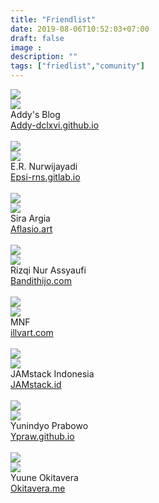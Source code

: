 ```yaml
---
title: "Friendlist"
date: 2019-08-06T10:52:03+07:00
draft: false
image :
description: ""
tags: ["friedlist","comunity"]
---
```

<div class="masonry-friendlist">

<div class="masonry-item">
<img src="/img/friend/addy.webp">
<div class="media mbuh">
  <div class="media-left">
<img src="https://avatars2.githubusercontent.com/u/7688126" class="gambar-teman">
  </div>
<div class="has-text-centered">
   <span class="masonry-title">
    Addy's Blog
   </span>
    <br/>
   <a href="https://addy-dclxvi.github.io">Addy-dclxvi.github.io</a>
    <br>
    <br/>
    <i class="fab fa-github is-size-5"></i>
    <i class="fab fa-twitter is-size-5"></i>
    <i class="fab fa-telegram is-size-5"></i>
    <i class="fab fa-facebook is-size-5"></i>
  </div>
  </div>
  </div>
    
<div class="masonry-item">
    <img src="/img/friend/epsi.png">
    <div class="media mbuh">
    <div class="media-left">
    <img src="https://avatars1.githubusercontent.com/u/52365" class="gambar-teman">
    </div>
    <div class="has-text-centered">
   <span class="masonry-title">
    E.R. Nurwijayadi
   </span>
   <br/>
   <a href="https://epsi-rns.gitlab.io">Epsi-rns.gitlab.io</a>
    <br>
    <br/>
    <i class="fab fa-github is-size-5"></i>
    <i class="fab fa-twitter is-size-5"></i>
    <i class="fab fa-telegram is-size-5"></i>
    <i class="fab fa-facebook is-size-5"></i>
    </div>
    </div>
    </div>
    
    
<div class="masonry-item">
    <img src="/img/friend/aflasio.png">
    <div class="media mbuh">
    <div class="media-left">
    <img src="https://avatars2.githubusercontent.com/u/45110036" class="gambar-teman">
    </div>
    <div class="has-text-centered">
    <span class="masonry-title">
    Sira Argia
    </span>
    <br/>
    <a href="https://Aflasio.art">Aflasio.art</a>
    <br>
    <br/>
    <i class="fab fa-github is-size-5"></i>
    <i class="fab fa-twitter is-size-5"></i>
    <i class="fab fa-telegram is-size-5"></i>
    <i class="fab fa-facebook is-size-5"></i>
    </div>
    </div>
    </div>
    
    
<div class="masonry-item">
    <img src="/img/friend/bandithijo.webp">
    <div class="media mbuh">
    <div class="media-left">
    <img src="https://avatars2.githubusercontent.com/u/3227736" class="gambar-teman">
    </div>
    <div class="has-text-centered">
    <span class="masonry-title">
    Rizqi Nur Assyaufi
    </span>
    <br/>
    <a href="https://bandithijo.com">Bandithijo.com</a>
    <br>
    <br/>
    <i class="fab fa-github is-size-5"></i>
    <i class="fab fa-twitter is-size-5"></i>
    <i class="fab fa-telegram is-size-5"></i>
    <i class="fab fa-facebook is-size-5"></i>
    </div>
    </div>
    </div>
    
    
<div class="masonry-item">
    <img src="/img/friend/illvart.png">
    <div class="media mbuh">
    <div class="media-left">
    <img src="https://avatars0.githubusercontent.com/u/24722231" class="gambar-teman">
    </div>
    <div class="has-text-centered">
    <span class="masonry-title">
    MNF
    </span>
    <br/>
    <a href="https://illvart.com">illvart.com</a>
    <br>
    <br/>
    <i class="fab fa-github is-size-5"></i>
    <i class="fab fa-twitter is-size-5"></i>
    <i class="fab fa-telegram is-size-5"></i>
    <i class="fab fa-facebook is-size-5"></i>
    </div>
    </div>
    </div>
    
    
<div class="masonry-item">
<img src="/img/friend/jamstack.webp">
    <div class="media mbuh">
<div class="media-left">
<img src="https://avatars1.githubusercontent.com/u/49210332" class="gambar-teman">
</div>
<div class="has-text-centered">
<span class="masonry-title">
JAMstack Indonesia
</span>
<br/>
<a href="https://jamstack.id">JAMstack.id</a>
    <br>
    <br/>
    <i class="fab fa-github is-size-5"></i>
    <i class="fab fa-twitter is-size-5"></i>
    <i class="fab fa-telegram is-size-5"></i>
    <i class="fab fa-facebook is-size-5"></i>
    </div>
    </div>
    </div>
    
    
<div class="masonry-item">
    <img src="/img/friend/ypraw.webp">
    <div class="media mbuh">
    <div class="media-left">
    <img src="https://avatars2.githubusercontent.com/u/16682706" class="gambar-teman">
    </div>
    <div class="has-text-centered">
    <span class="masonry-title">
    Yunindyo Prabowo
    </span>
    <br/>
    <a href="https://Ypraw.github.io">Ypraw.github.io</a>
    <br>
    <br/>
    <i class="fab fa-github is-size-5"></i>
    <i class="fab fa-twitter is-size-5"></i>
    <i class="fab fa-telegram is-size-5"></i>
    <i class="fab fa-facebook is-size-5"></i>
    </div>
    </div>
    </div>
    
    
<div class="masonry-item">
    <img src="/img/friend/yuune.webp">
    <div class="media mbuh">
    <div class="media-left">
    <img src="https://avatars2.githubusercontent.com/u/9277632" class="gambar-teman">
    </div>
    <div class="has-text-centered">
    <span class="masonry-title">
    Yuune Okitavera
    </span>
    <br/>
    <a href="https://okitavera.me">Okitavera.me</a>
    <br>
    <br/>
    <i class="fab fa-github is-size-5"></i>
    <i class="fab fa-twitter is-size-5"></i>
    <i class="fab fa-telegram is-size-5"></i>
    <i class="fab fa-facebook is-size-5"></i>
    </div>
    </div>
    </div>
          
</div>
